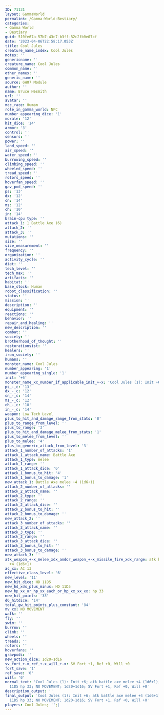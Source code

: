 ```yaml
---
ID: 71131
layout: GammaWorld
permalink: /Gamma-World-Bestiary/
categories:
- Gamma World
- Bestiary
guid: 510fe67a-57b7-43e7-b3ff-82c2fb0e07cf
date: '2023-04-06T22:58:17.053Z'
title: Cool Jules
creature_name_index: Cool Jules
notes: ''
genericname: ''
creature_name: Cool Jules
common_name: ''
other_names: ''
generic_name: ''
source: GW07 Module
author: ''
name: Bruce Nesmith
url: ''
avatar: ''
mcc_race: Human
role_in_gamma_world: NPC
number_appearing_dice: '1'
morale: '12'
hit_dice: '14'
armor: '3'
control: ''
sensors: ''
power: ''
land_speed: ''
air_speed: ''
water_speed: ''
burrowing_speed: ''
climbing_speed: ''
wheeled_speed: ''
tread_speed: ''
rotors_speed: ''
hoverfan_speed: ''
gav_pod_speed: ''
ps: '13'
dx: '12'
cn: '14'
ms: '12'
ch: '10'
in: '14'
brain-cpu type: ''
attack_1: 1 Battle Axe (6)
attack_2: ''
attack_3: ''
mutations: ''
size: ''
size_measurement: ''
frequency: ''
organization: ''
activity_cycle: ''
diet: ''
tech_level: ''
tech_max: ''
artifacts: ''
habitat: ''
base_stock: Human
robot_classification: ''
status: ''
mission: ''
description: ''
equipment: ''
reactions: ''
behavior: ''
repair_and_healing: ''
new_description: ''
combat: ''
society: ''
brotherhood_of_thought: ''
restorationsist: ''
healers: ''
iron_society: ''
humans: ''
monster_name: Cool Jules
number_appearing: '1'
number_appearing_single: '1'
init: '+6'
monster_name_xx_number_if_applicable_init_+-x: 'Cool Jules (1): Init +6'
ps_-_c: '13'
dx_-_c: '12'
cn_-_c: '14'
ms_-_c: '12'
ch_-_c: '10'
in_-_c: '14'
weapon: Low Tech Level
plus_to_hit_and_damage_range_from_stats: '0'
plus_to_range_from_level: ''
plus_to_range: '3'
plus_to_hit_and_damage_melee_from_stats: '1'
plus_to_melee_from_level: ''
plus_to_melee: '4'
plus_to_generic_attack_from_level: '3'
attack_1_number_of_attacks: '1'
attack_1_attack_name: Battle Axe
attack_1_type: melee
attack_1_range: ''
attack_1_attack_dice: '6'
attack_1_bonus_to_hit: '4'
attack_1_bonus_to_damage: '1'
new_attack_1: Battle Axe melee +4 (1d6+1)
attack_2_number_of_attacks: ''
attack_2_attack_name: ''
attack_2_type: ''
attack_2_range: ''
attack_2_attack_dice: ''
attack_2_bonus_to_hit: ''
attack_2_bonus_to_damage: ''
new_attack_2: ''
attack_3_number_of_attacks: ''
attack_3_attack_name: ''
attack_3_type: ''
attack_3_range: ''
attack_3_attack_dice: ''
attack_3_bonus_to_hit: ''
attack_3_bonus_to_damage: ''
new_attack_3: ''
atk_weapon_+-x_melee_xdx_andor_weapon_+-x_missile_fire_xdx_range: atk battle axe melee
  +4 (1d6+1)
ac_xx: AC 13
effective_class_level: '6'
new_level: '11'
new_hit_dice: HD 11D5
new_hd_xdx_plus_minus: HD 11D5
new_hp_xx_or_hp_xx_each_or_hp_xx_xx_xx: hp 33
new_hit_points: '33'
d6_hitdice: '14'
total_gw_hit_points_plus_constant: '84'
mv_xx: NO MOVEMENT
walk: ''
fly: ''
swim: ''
burrow: ''
climb: ''
wheels: ''
treads: ''
rotors: ''
hoverfans: ''
gravpods: ''
new_action_dice: 1d20+1d16
sv_fort_+-x_ref_+-x_will_+-x: SV Fort +1, Ref +0, Will +0
fort_save: '1'
ref_save: '0'
will: '0'
normal_text: 'Cool Jules (1): Init +6; atk battle axe melee +4 (1d6+1); AC 13; HD
  11D5 hp 33; NO MOVEMENT; 1d20+1d16; SV Fort +1, Ref +0, Will +0'
description_output: ''
final_output: 'Cool Jules (1): Init +6; atk battle axe melee +4 (1d6+1); AC 13; HD
  11D5 hp 33; NO MOVEMENT; 1d20+1d16; SV Fort +1, Ref +0, Will +0'
players: Cool Jules; '';|
---
```

</br>